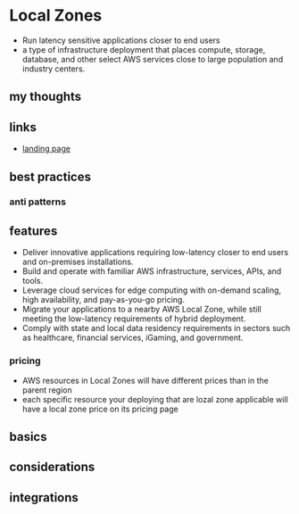 # Local Zones

- Run latency sensitive applications closer to end users
- a type of infrastructure deployment that places compute, storage, database, and other select AWS services close to large population and industry centers.

## my thoughts

## links

- [landing page](https://aws.amazon.com/about-aws/global-infrastructure/localzones/)

## best practices

### anti patterns

## features

- Deliver innovative applications requiring low-latency closer to end users and on-premises installations.
- Build and operate with familiar AWS infrastructure, services, APIs, and tools.
- Leverage cloud services for edge computing with on-demand scaling, high availability, and pay-as-you-go pricing.
- Migrate your applications to a nearby AWS Local Zone, while still meeting the low-latency requirements of hybrid deployment.
- Comply with state and local data residency requirements in sectors such as healthcare, financial services, iGaming, and government.

### pricing

- AWS resources in Local Zones will have different prices than in the parent region
- each specific resource your deploying that are lozal zone applicable will have a local zone price on its pricing page

## basics

## considerations

## integrations
